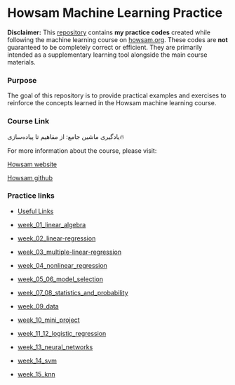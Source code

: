 # Howsam Machine Learning Practice

**Disclaimer:** This [repository](https://github.com/deemok7/howsam_machin_learning_practice) contains **my practice codes** created while following the machine learning course on [howsam.org](https://howsam.org). These codes are **not** guaranteed to be completely correct or efficient. They are primarily intended as a supplementary learning tool alongside the main course materials.

### Purpose

The goal of this repository is to provide practical examples and exercises to reinforce the concepts learned in the Howsam machine learning course.

### Course Link

یادگیری ماشین جامع: از مفاهیم تا پیاده‌سازی🔥

For more information about the course, please visit:

[Howsam website](https://howsam.org/downloads/machine-learning-course/)

[Howsam github](https://github.com/howsam)

### Practice links

- [Useful Links](useful_links.md)

- [week_01_linear_algebra](/codes/week_01_linear_algebra)

- [week_02_linear-regression](/codes/week_02_linear-regression)

- [week_03_multiple-linear-regression](/codes/week_03_multiple-linear-regression)

- [week_04_nonlinear_regression](/codes/week_04_nonlinear_regression)

- [week_05_06_model_selection](/codes/week_05_06_model_selection)

- [week_07_08_statistics_and_probability](/codes/week_07_08_statistics_and_probability)

- [week_09_data](/codes/week_09_data)

- [week_10_mini_project](/codes/week_10_mini_project)

- [week_11_12_logistic_regression](/codes/week_11_12_logistic_regression)

- [week_13_neural_networks](/codes/week_13_neural_networks)

- [week_14_svm](/codes/week_14_svm)

- [week_15_knn](/codes/week_15_knn)

